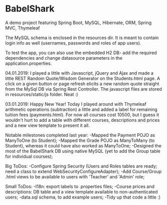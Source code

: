 # BabelShark
A demo project featuring Spring Boot, MySQL, Hibernate, ORM, Spring MVC, Thymeleaf

The MySQL schema is enclosed in the resources dir. 
It is meant to contain login info as well (usernames, passwords and roles of app users).

To test the app, you can also use the embedded H2 DB- add the required dependencies and change datasource parameters
in the application.properties.

04.01.2019: I played a little with Javascript, jQuery and Ajax and made a little REST Random Quote/Wisdom 
Generator on the Students.html page. A click on a given button or page refresh elicits a new random quote straight from the MySql DB via Spring Rest Controller. The javascript files are stored in resources/static/js folder. Neat :)

03.01.2019: Happy New Year! Today I played around with Thymeleaf arithmetic operations (subtraction) a little
and added a label for remaining tuition fees (payments.html). For now all courses cost 10500, but I guess it wouldn't hurt to add a table with different courses, descriptions and prices and a new view template to present it all.

Notable milestones completed last year:
-Mapped the Payment POJO as ManyToOne (to Student);
-Mapped the Grade POJO as ManyToMany (to Student), whereas it could have also worked as ManyToOne;
-Designed the most of the BabelShark DB using native MySQL (yet to add the Group table for individual courses);

Big ToDos:
-Configure Spring Security (Users and Roles tables are ready; need a class to extend WebSecurityConfigureAdapter);
-Add Course/Group .html views to be available to users with 'Teacher' and 'Admin' role;

Small ToDos:
-I18n: export labels to .properties files;
-Course prices and descriptions: DB table and a view template available to non-authenticated users;
-data.sql schema, to add example users;
-Tidy up that code a little :)



